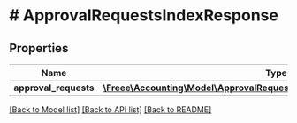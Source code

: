 # # ApprovalRequestsIndexResponse

## Properties

Name | Type | Description | Notes
------------ | ------------- | ------------- | -------------
**approval_requests** | [**\Freee\Accounting\Model\ApprovalRequestsIndexResponseApprovalRequests[]**](ApprovalRequestsIndexResponseApprovalRequests.md) |  |

[[Back to Model list]](../../README.md#models) [[Back to API list]](../../README.md#endpoints) [[Back to README]](../../README.md)
